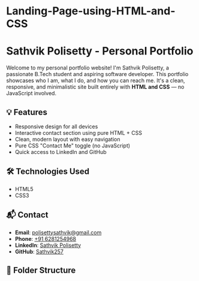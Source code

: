 # Landing-Page-using-HTML-and-CSS
# Sathvik Polisetty - Personal Portfolio

Welcome to my personal portfolio website! I'm Sathvik Polisetty, a passionate B.Tech student and aspiring software developer. This portfolio showcases who I am, what I do, and how you can reach me. It's a clean, responsive, and minimalistic site built entirely with **HTML and CSS** — no JavaScript involved.

## 💡 Features

- Responsive design for all devices
- Interactive contact section using pure HTML + CSS
- Clean, modern layout with easy navigation
- Pure CSS "Contact Me" toggle (no JavaScript)
- Quick access to LinkedIn and GitHub

## 🛠️ Technologies Used

- HTML5
- CSS3

## 📬 Contact

- **Email**: [polisettysathvik@gmail.com](mailto:polisettysathvik@gmail.com)
- **Phone**: [+91 6281254968](tel:+916281254968)
- **LinkedIn**: [Sathvik Polisetty](https://www.linkedin.com/in/sathvik-polisetty-6a7101357/)
- **GitHub**: [Sathvik257](https://github.com/Sathvik257)

## 📁 Folder Structure

